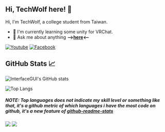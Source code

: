 
## Hi, TechWolf here! 👋

Hi, I'm TechWolf, a college student from Taiwan.



<!--
**InterfaceGUI/InterfaceGUI** is a ✨ _special_ ✨ repository because its `README.md` (this file) appears on your GitHub profile.

Here are some ideas to get you started:

- 🔭 I’m currently working on ...
- 🌱 I’m currently learning ...
- 👯 I’m looking to collaborate on ...
- 🤔 I’m looking for help with ...
- 💬 Ask me about ...
- 📫 How to reach me: ...
- 😄 Pronouns: ...
- ⚡ Fun fact: ...
-->

- 🌱 I'm currently learning some unity for VRChat. 
- 💬 Ask me about anything **-->[here](https://github.com/InterfaceGUI/InterfaceGUI/discussions)<--**

[![Youtube](https://img.shields.io/endpoint?color=red&label=%E9%98%BFWolf&url=https%3A%2F%2Fyoutube-channel-badge-eight.vercel.app%2Fapi%2Fsubscriber&style=for-the-badge)](https://www.youtube.com/channel/UCKGyjTqCR0xnH2JQhUS09vA)
[![Facebook](https://img.shields.io/badge/YuMakers-Facebook?style=for-the-badge&logo=Facebook&color=blue&logoColor=white)](https://www.facebook.com/YuMakers)

## GitHub Stats 📈

  
![InterfaceGUI's GitHub stats](https://github-readme-stats.interfacegui.vercel.app/api?username=InterfaceGUI&show_icons=true&theme=tokyonight&count_private=true&include_all_commits=true)
  

![Top Langs](https://github-readme-stats.interfacegui.vercel.app/api/top-langs/?username=InterfaceGUI&layout=compact&count_private=true&langs_count=10&exclude_repo=InterfaceGUI.github.io&hide=CSS,Java&theme=tokyonight)

##### NOTE: Top languages does not indicate my skill level or something like that, it's a github metric of which languages i have the most code on github, it's a new feature of [github-readme-stats](https://github.com/anuraghazra/github-readme-stats)
<!-- 
https://github.com/anuraghazra/github-readme-stats
-->
![](https://hit.yhype.me/github/profile?user_id=15845368)
![](https://komarev.com/ghpvc/?username=InterfaceGUI&style=flat-square)
